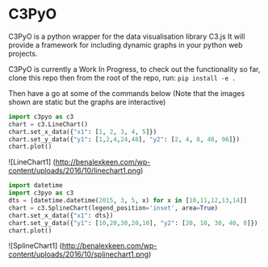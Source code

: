 # C3PyO
C3PyO is a python wrapper for the data visualisation library C3.js
It will provide a framework for including dynamic graphs in your python web projects.

C3PyO is currently a Work In Progress, to check out the functionality so far, clone this repo then from the root of the repo, run:
`pip install -e .`

Then have a go at some of the commands below (Note that the images shown are static but the graphs are interactive)

```python
import c3pyo as c3
chart = c3.LineChart()
chart.set_x_data({"x1": [1, 2, 3, 4, 5]})
chart.set_y_data({"y1": [1,2,4,24,48], "y2": [2, 4, 8, 48, 96]})
chart.plot()
```
![LineChart1]
(http://benalexkeen.com/wp-content/uploads/2016/10/linechart1.png)

```python
import datetime
import c3pyo as c3
dts = [datetime.datetime(2015, 3, 5, x) for x in [10,11,12,13,14]]
chart = c3.SplineChart(legend_position='inset', area=True)
chart.set_x_data({"x1": dts})
chart.set_y_data({"y1": [10,20,30,20,10], "y2": [20, 10, 30, 40, 0]})
chart.plot()
```

![SplineChart1]
(http://benalexkeen.com/wp-content/uploads/2016/10/splinechart1.png)

